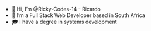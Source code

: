 - 👋 Hi, I’m @Ricky-Codes-14 - Ricardo 
- 👀 I’m a Full Stack Web Developer based in South Africa 
- 🎓 I have a degree in systems development

